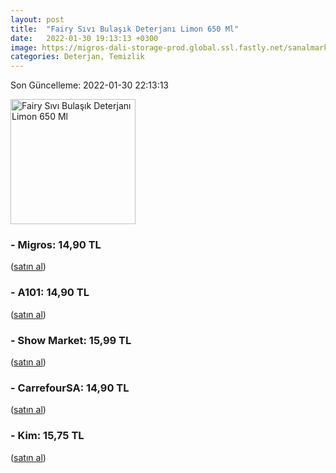 ```yaml
---
layout: post
title:  "Fairy Sıvı Bulaşık Deterjanı Limon 650 Ml"
date:   2022-01-30 19:13:13 +0300
image: https://migros-dali-storage-prod.global.ssl.fastly.net/sanalmarket/product/30619668/30619668_urundetay-a7cd2c-1650x1650.jpg
categories: Deterjan, Temizlik
---
```


Son Güncelleme: 2022-01-30 22:13:13

<img src="https://migros-dali-storage-prod.global.ssl.fastly.net/sanalmarket/product/30619668/30619668_urundetay-a7cd2c-1650x1650.jpg" width="200" alt="Fairy Sıvı Bulaşık Deterjanı Limon 650 Ml" />


### - Migros: 14,90 TL
 (<a target="_blank" href="https://www.migros.com.tr/fairy-sivi-bulasik-deterjani-limon-650-ml-p-1d33814">satın al</a>)
### - A101: 14,90 TL
 (<a target="_blank" href="https://www.a101.com.tr/market/fairy-bulasik-deterjani-650-ml">satın al</a>)
### - Show Market: 15,99 TL
 (<a target="_blank" href="https://www.showsanal.com/product/fairy-650-ml-sivi-bulasik-deterjani-limon/57f01451-2a4a-4017-b49f-02afbe48ee86">satın al</a>)
### - CarrefourSA: 14,90 TL
 (<a target="_blank" href="https://www.carrefoursa.com/fairy-650-ml-sivi-bulasik-deterjani-limon-p-30020460">satın al</a>)
### - Kim: 15,75 TL
 (<a target="_blank" href="https://www.kimgeldi.com/fairy-sivi-650-ml-limon">satın al</a>)
